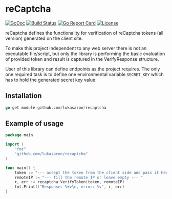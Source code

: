 # reCaptcha

[![GoDoc](https://godoc.org/github.com/lukasaron/recaptcha?status.svg)](https://godoc.org/github.com/lukasaron/recaptcha)
[![Build Status](https://travis-ci.com/lukasaron/recaptcha.svg?branch=master)](https://travis-ci.com/lukasaron/recaptcha)
[![Go Report Card](https://goreportcard.com/badge/github.com/lukasaron/recaptcha)](https://goreportcard.com/report/github.com/lukasaron/recaptcha)
[![License](https://img.shields.io/badge/License-BSD%203--Clause-blue.svg)](https://opensource.org/licenses/BSD-3-Clause)

reCaptcha defines the functionality for verification of reCaptcha tokens (all version) generated on the client site.

To make this project independent to any web server there is not an executable file/script, but only the library is
performing the basic evaluation of provided token and result is captured in the VerifyResponse structure.

User of this library can define endpoints as the project requires. The only one required task is to define one
environmental variable `SECRET_KEY` which has to hold the generated secret key value.

## Installation
```go
go get module github.com/lukasaron/recaptcha
```

## Example of usage
```go
package main

import (
	"fmt"
	"github.com/lukasaron/recaptcha"
)

func main() {
    token := "--- accept the token from the client side and pass it here --- "
    remoteIP := "--- fill the remote IP or leave empty --- "
	r, err := recaptcha.VerifyToken(token, remoteIP)
	fmt.Printf("Response: %+v\n, error: %v", r, err)
}
```
